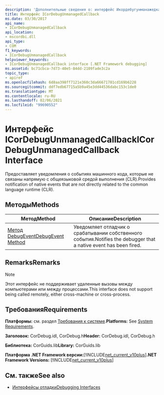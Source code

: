 ```yaml
---
description: 'Дополнительные сведения о: интерфейс Икордебугунманажедкаллбакк'
title: Интерфейс ICorDebugUnmanagedCallback
ms.date: 03/30/2017
api_name:
- ICorDebugUnmanagedCallback
api_location:
- mscordbi.dll
api_type:
- COM
f1_keywords:
- ICorDebugUnmanagedCallback
helpviewer_keywords:
- ICorDebugUnmanagedCallback interface [.NET Framework debugging]
ms.assetid: bc71cbca-7d73-40e5-84dd-2109fade3c2a
topic_type:
- apiref
ms.openlocfilehash: 6d8aa398ff7121e360c3da66671781cd169b6228
ms.sourcegitcommit: ddf7edb67715a5b9a45e3dd44536dabc153c1de0
ms.translationtype: MT
ms.contentlocale: ru-RU
ms.lasthandoff: 02/06/2021
ms.locfileid: "99690552"
---
```

# <a name="icordebugunmanagedcallback-interface"></a><span data-ttu-id="c6fce-103">Интерфейс ICorDebugUnmanagedCallback</span><span class="sxs-lookup"><span data-stu-id="c6fce-103">ICorDebugUnmanagedCallback Interface</span></span>

<span data-ttu-id="c6fce-104">Предоставляет уведомления о событиях машинного кода, которые не связаны напрямую с общеязыковой средой выполнения (CLR).</span><span class="sxs-lookup"><span data-stu-id="c6fce-104">Provides notification of native events that are not directly related to the common language runtime (CLR).</span></span>  
  
## <a name="methods"></a><span data-ttu-id="c6fce-105">Методы</span><span class="sxs-lookup"><span data-stu-id="c6fce-105">Methods</span></span>  
  
|<span data-ttu-id="c6fce-106">Метод</span><span class="sxs-lookup"><span data-stu-id="c6fce-106">Method</span></span>|<span data-ttu-id="c6fce-107">Описание</span><span class="sxs-lookup"><span data-stu-id="c6fce-107">Description</span></span>|  
|------------|-----------------|  
|[<span data-ttu-id="c6fce-108">Метод DebugEvent</span><span class="sxs-lookup"><span data-stu-id="c6fce-108">DebugEvent Method</span></span>](icordebugunmanagedcallback-debugevent-method.md)|<span data-ttu-id="c6fce-109">Уведомляет отладчик о срабатывании собственного события.</span><span class="sxs-lookup"><span data-stu-id="c6fce-109">Notifies the debugger that a native event has been fired.</span></span>|  
  
## <a name="remarks"></a><span data-ttu-id="c6fce-110">Remarks</span><span class="sxs-lookup"><span data-stu-id="c6fce-110">Remarks</span></span>  
  
> [!NOTE]
> <span data-ttu-id="c6fce-111">Этот интерфейс не поддерживает удаленные вызовы между компьютерами или между процессами.</span><span class="sxs-lookup"><span data-stu-id="c6fce-111">This interface does not support being called remotely, either cross-machine or cross-process.</span></span>  
  
## <a name="requirements"></a><span data-ttu-id="c6fce-112">Требования</span><span class="sxs-lookup"><span data-stu-id="c6fce-112">Requirements</span></span>  

 <span data-ttu-id="c6fce-113">**Платформы:** см. раздел [Требования к системе](../../get-started/system-requirements.md).</span><span class="sxs-lookup"><span data-stu-id="c6fce-113">**Platforms:** See [System Requirements](../../get-started/system-requirements.md).</span></span>  
  
 <span data-ttu-id="c6fce-114">**Заголовок:** CorDebug.idl, CorDebug.h</span><span class="sxs-lookup"><span data-stu-id="c6fce-114">**Header:** CorDebug.idl, CorDebug.h</span></span>  
  
 <span data-ttu-id="c6fce-115">**Библиотека:** CorGuids.lib</span><span class="sxs-lookup"><span data-stu-id="c6fce-115">**Library:** CorGuids.lib</span></span>  
  
 <span data-ttu-id="c6fce-116">**Платформа .NET Framework версии:**[!INCLUDE[net_current_v10plus](../../../../includes/net-current-v10plus-md.md)]</span><span class="sxs-lookup"><span data-stu-id="c6fce-116">**.NET Framework Versions:** [!INCLUDE[net_current_v10plus](../../../../includes/net-current-v10plus-md.md)]</span></span>  
  
## <a name="see-also"></a><span data-ttu-id="c6fce-117">См. также</span><span class="sxs-lookup"><span data-stu-id="c6fce-117">See also</span></span>

- [<span data-ttu-id="c6fce-118">Интерфейсы отладки</span><span class="sxs-lookup"><span data-stu-id="c6fce-118">Debugging Interfaces</span></span>](debugging-interfaces.md)
